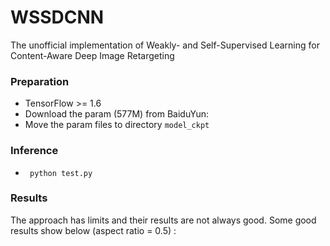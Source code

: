 # WSSDCNN
The unofficial implementation of Weakly- and Self-Supervised Learning for Content-Aware Deep Image Retargeting



### Preparation

- TensorFlow >= 1.6
- Download the param (577M) from BaiduYun:
- Move the param files to directory `model_ckpt`



### Inference

- ` python test.py`



### Results

The approach has limits and their results are not always good.  Some good results show below (aspect ratio = 0.5) :



